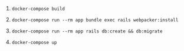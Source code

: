 1. `docker-compose build`

2. `docker-compose run --rm app bundle exec rails webpacker:install`

3. `docker-compose run --rm app rails db:create && db:migrate`

3. `docker-compose up`
